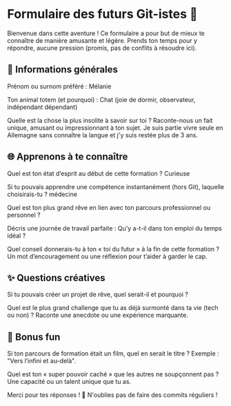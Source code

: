 # Formulaire des futurs Git-istes 🤖

Bienvenue dans cette aventure ! Ce formulaire a pour but de mieux te connaître de manière amusante et légère. Prends ton temps pour y répondre, aucune pression (promis, pas de conflits à résoudre ici).

## 📝 Informations générales

Prénom ou surnom préféré : Mélanie

Ton animal totem (et pourquoi) : Chat (joie de dormir, observateur, indépendant dépendant)

Quelle est la chose la plus insolite à savoir sur toi ? Raconte-nous un fait unique, amusant ou impressionnant à ton sujet.
Je suis partie vivre seule en Allemagne sans connaître la langue et j'y suis restée plus de 3 ans.

## 🌐 Apprenons à te connaître

Quel est ton état d’esprit au début de cette formation ? Curieuse

Si tu pouvais apprendre une compétence instantanément (hors Git), laquelle choisirais-tu ? médecine

Quel est ton plus grand rêve en lien avec ton parcours professionnel ou personnel ?

Décris une journée de travail parfaite : Qu’y a-t-il dans ton emploi du temps idéal ?

Quel conseil donnerais-tu à ton « toi du futur » à la fin de cette formation ? Un mot d’encouragement ou une réflexion pour t’aider à garder le cap.

## ✨ Questions créatives

Si tu pouvais créer un projet de rêve, quel serait-il et pourquoi ?

Quel est le plus grand challenge que tu as déjà surmonté dans ta vie (tech ou non) ? Raconte une anecdote ou une expérience marquante.

## 🎨 Bonus fun

Si ton parcours de formation était un film, quel en serait le titre ? Exemple : "Vers l’infini et au-delà".

Quel est ton « super pouvoir caché » que les autres ne soupçonnent pas ? Une capacité ou un talent unique que tu as.

Merci pour tes réponses ! 🚀 N'oublies pas de faire des commits réguliers ! 

